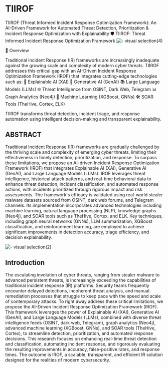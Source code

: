 # TIIROF
TIIROF (Threat Informed Incident Response Optimization Framework): An AI-Driven Framework for Automated Threat Detection, Prioritization &amp; Incident Response Optimization with Explainability
🛡️ TIIROF: Threat Informed Incident Response Optimization Framework
![- visual selection(4)](https://github.com/user-attachments/assets/6982c854-9d25-4560-9734-be15b288d28b)

📌 Overview

Traditional Incident Response (IR) frameworks are increasingly inadequate against the growing scale and complexity of modern cyber threats. TIIROF addresses this critical gap with an AI-Driven Incident Response Optimization Framework (IROF) that integrates cutting-edge technologies such as:
🧠 Explainable AI (XAI)
🤖 Generative AI (GenAI)
📚 Large Language Models (LLMs)
🌐 Threat Intelligence from OSINT, Dark Web, Telegram
📊 Graph Analytics (Neo4j)
🧬 Machine Learning (XGBoost, GNNs)
🛠️ SOAR Tools (TheHive, Cortex, ELK)

TIIROF transforms threat detection, incident triage, and response automation using intelligent decision-making and transparent explainability.

## ABSTRACT
Traditional Incident Response (IR) frameworks are gradually challenged by the thriving scale and complexity of emerging cyber threats, limiting their effectiveness in timely detection, prioritization, and response. To surpass these limitations, we propose an AI-driven Incident Response Optimization Framework (IROF) that integrates Explainable AI (XAI), Generative AI (GenAI), and Large Language Models (LLMs). IROF leverages threat intelligence, historical attack patterns, and real-time behavioral data to enhance threat detection, incident classification, and automated response actions, with incidents prioritized through rigorous impact and risk assessments. The framework's efficacy is validated using real-world stealer malware datasets sourced from OSINT, dark web forums, and Telegram channels. Its implementation incorporates advanced technologies including machine learning, natural language processing (NLP), knowledge graphs (Neo4j), and SOAR tools such as TheHive, Cortex, and ELK. Key techniques, including graph neural networks (GNNs), LLM summarization, XGBoost classification, and reinforcement learning, are employed to achieve significant improvements in detection accuracy, triage efficiency, and decision explainability.

![- visual selection(2)](https://github.com/user-attachments/assets/f7432092-2e32-4633-96dd-3e239731ee76)



## Introduction
The escalating involution of cyber threats, ranging from stealer malware to advanced persistent threats, is increasingly exceeding the capabilities of traditional incident response (IR) platforms. Security teams frequently encounter delayed detections, incoherent threat analysis, and manual remediation processes that struggle to keep pace with the speed and scale of contemporary attacks. To right away address these critical limitations, we propose the AI-Driven Incident Response Optimization Framework (IROF). This framework leverages the power of Explainable AI (XAI), Generative AI (GenAI), and Large Language Models (LLMs), combined with diverse threat intelligence feeds (OSINT, dark web, Telegram), graph analytics (Neo4j), advanced machine learning (XGBoost, GNNs), and SOAR tools (TheHive, Cortex), to streamline detection, prioritization, and automated response decisions. This research focuses on enhancing real-time threat detection and classification, automating incident response, and rigorously evaluating the resulting improvements in accuracy, false-positive rates, and response times. The outcome is IROF, a scalable, transparent, and efficient IR solution designed for the realities of modern cybersecurity.
